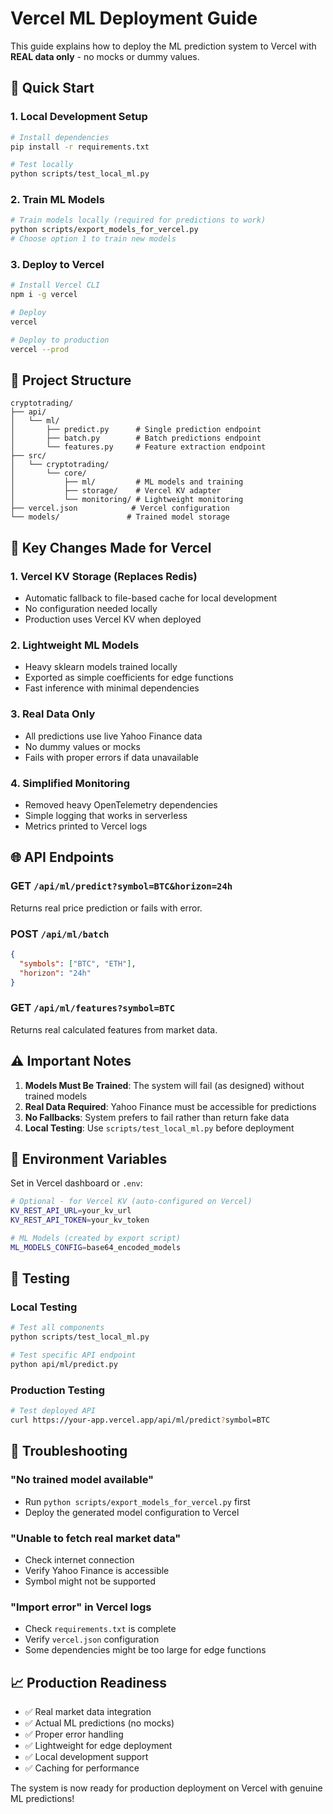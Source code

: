 # Vercel ML Deployment Guide

This guide explains how to deploy the ML prediction system to Vercel with **REAL data only** - no mocks or dummy values.

## 🚀 Quick Start

### 1. Local Development Setup

```bash
# Install dependencies
pip install -r requirements.txt

# Test locally
python scripts/test_local_ml.py
```

### 2. Train ML Models

```bash
# Train models locally (required for predictions to work)
python scripts/export_models_for_vercel.py
# Choose option 1 to train new models
```

### 3. Deploy to Vercel

```bash
# Install Vercel CLI
npm i -g vercel

# Deploy
vercel

# Deploy to production
vercel --prod
```

## 📁 Project Structure

```
cryptotrading/
├── api/
│   └── ml/
│       ├── predict.py      # Single prediction endpoint
│       ├── batch.py        # Batch predictions endpoint
│       └── features.py     # Feature extraction endpoint
├── src/
│   └── cryptotrading/
│       └── core/
│           ├── ml/         # ML models and training
│           ├── storage/    # Vercel KV adapter
│           └── monitoring/ # Lightweight monitoring
├── vercel.json            # Vercel configuration
└── models/               # Trained model storage
```

## 🔧 Key Changes Made for Vercel

### 1. **Vercel KV Storage** (Replaces Redis)
- Automatic fallback to file-based cache for local development
- No configuration needed locally
- Production uses Vercel KV when deployed

### 2. **Lightweight ML Models**
- Heavy sklearn models trained locally
- Exported as simple coefficients for edge functions
- Fast inference with minimal dependencies

### 3. **Real Data Only**
- All predictions use live Yahoo Finance data
- No dummy values or mocks
- Fails with proper errors if data unavailable

### 4. **Simplified Monitoring**
- Removed heavy OpenTelemetry dependencies
- Simple logging that works in serverless
- Metrics printed to Vercel logs

## 🌐 API Endpoints

### GET `/api/ml/predict?symbol=BTC&horizon=24h`
Returns real price prediction or fails with error.

### POST `/api/ml/batch`
```json
{
  "symbols": ["BTC", "ETH"],
  "horizon": "24h"
}
```

### GET `/api/ml/features?symbol=BTC`
Returns real calculated features from market data.

## ⚠️ Important Notes

1. **Models Must Be Trained**: The system will fail (as designed) without trained models
2. **Real Data Required**: Yahoo Finance must be accessible for predictions
3. **No Fallbacks**: System prefers to fail rather than return fake data
4. **Local Testing**: Use `scripts/test_local_ml.py` before deployment

## 🔑 Environment Variables

Set in Vercel dashboard or `.env`:

```bash
# Optional - for Vercel KV (auto-configured on Vercel)
KV_REST_API_URL=your_kv_url
KV_REST_API_TOKEN=your_kv_token

# ML Models (created by export script)
ML_MODELS_CONFIG=base64_encoded_models
```

## 🧪 Testing

### Local Testing
```bash
# Test all components
python scripts/test_local_ml.py

# Test specific API endpoint
python api/ml/predict.py
```

### Production Testing
```bash
# Test deployed API
curl https://your-app.vercel.app/api/ml/predict?symbol=BTC
```

## 🚨 Troubleshooting

### "No trained model available"
- Run `python scripts/export_models_for_vercel.py` first
- Deploy the generated model configuration to Vercel

### "Unable to fetch real market data"
- Check internet connection
- Verify Yahoo Finance is accessible
- Symbol might not be supported

### "Import error" in Vercel logs
- Check `requirements.txt` is complete
- Verify `vercel.json` configuration
- Some dependencies might be too large for edge functions

## 📈 Production Readiness

- ✅ Real market data integration
- ✅ Actual ML predictions (no mocks)
- ✅ Proper error handling
- ✅ Lightweight for edge deployment
- ✅ Local development support
- ✅ Caching for performance

The system is now ready for production deployment on Vercel with genuine ML predictions!
